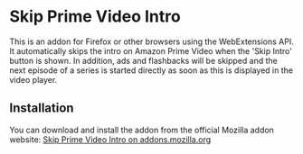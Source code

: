 # Skip Prime Video Intro

This is an addon for Firefox or other browsers using the WebExtensions API.
It automatically skips the intro on Amazon Prime Video when the 'Skip Intro' button is shown.
In addition, ads and flashbacks will be skipped and the next episode of a series is started directly as soon as this is displayed in the video player.

## Installation 

You can download and install the addon from the official Mozilla addon website:
[Skip Prime Video Intro on addons.mozilla.org](https://addons.mozilla.org/en-US/firefox/addon/skip-prime-video-intro/)